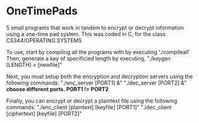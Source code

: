 # OneTimePads
5 small programs that work in tandem to encrypt or decrypt information using a one-time pad system. This was coded in C, for the class CS344/OPERATING SYSTEMS

To use, start by compiling all the programs with by executing './compileall'
Then, generate a key of specificied length by executing, "./keygen [LENGTH] > [newfile]"

Next, you must setup both the encryption and decryption servers using the following commands:
 "./enc_server [PORT1] &"
 "./dec_server [PORT2] &" 
 **choose different ports. PORT1 != PORT2**
 
Finally, you can encrypt or decrypt a plaintext file using the following commands:
  "./enc_client [plaintext] [keyfile] [PORT1]"
  "./dec_client [ciphertext] [keyfile] [PORT2]"
 
